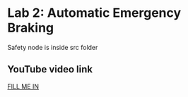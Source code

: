 # Lab 2: Automatic Emergency Braking
Safety node is inside src folder
## YouTube video link
[FILL ME IN](https://youtu.be/4Gzl7geC2Zo)

